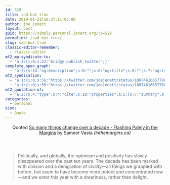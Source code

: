 ```yaml
---
id: 529
title: sad but true
date: 2019-01-21T16:27:11-05:00
author: joe jenett
layout: post
guid: https://simply.personal.jenett.org/?p=529
permalink: /sad-but-true/
slug: sad-but-true
classic-editor-remember:
  - classic-editor
mf2_mp-syndicate-to:
  - 'a:1:{i:0;s:22:"bridgy-publish_twitter";}'
complete_open_graph:
  - 'a:7:{s:14:"og:description";s:0:"";s:8:"og:title";s:0:"";s:7:"og:type";s:0:"";s:12:"twitter:card";s:7:"summary";s:15:"twitter:creator";s:0:"";s:19:"twitter:description";s:0:"";s:8:"og:image";s:0:"";}'
mf2_syndication:
  - 'a:1:{i:0;s:56:"https://twitter.com/joejenett/status/1087461665778606081";}'
  - 'a:1:{i:0;s:56:"https://twitter.com/joejenett/status/1087461665778606081";}'
mf2_quotation-of:
  - 'a:2:{s:4:"type";s:4:"cite";s:10:"properties";a:5:{s:7:"summary";a:1:{i:0;s:333:"Politically, and globally, the optimism and positivity has slowly disappeared over the past ten years. The decade has been marked with division and a denigration of civility—all things we grappled with before, but seem to have become more potent and concentrated now—and we enter this year with a dreariness, rather than delight.";}s:4:"name";a:1:{i:0;s:68:"So many things change over a decade - Flashing Palely in the Margins";}s:3:"url";a:1:{i:0;s:43:"https://www.inthemargins.ca/10yearchallenge";}s:11:"publication";a:1:{i:0;s:15:"inthemargins.ca";}s:6:"author";a:2:{s:4:"type";a:1:{i:0;s:6:"h-card";}s:10:"properties";a:2:{s:4:"name";a:1:{i:0;s:12:"Sameer Vasta";}s:3:"url";a:1:{i:0;s:28:"https://www.inthemargins.ca/";}}}}}'
categories:
  - personal
kind:
  - Quote
---
```

<header><span class="kind-display-text">Quoted</span> <a href="https://www.inthemargins.ca/10yearchallenge" class="p-name u-url">So many things change over a decade - Flashing Palely in the Margins</a> by <span class="h-card p-author">Sameer Vasta</span><em> (<span class="p-publication">inthemargins.ca</span>)</em></header>
<blockquote class="e-summary">Politically, and globally, the optimism and positivity has slowly disappeared over the past ten years. The decade has been marked with division and a denigration of civility—all things we grappled with before, but seem to have become more potent and concentrated now—and we enter this year with a dreariness, rather than delight.</blockquote>